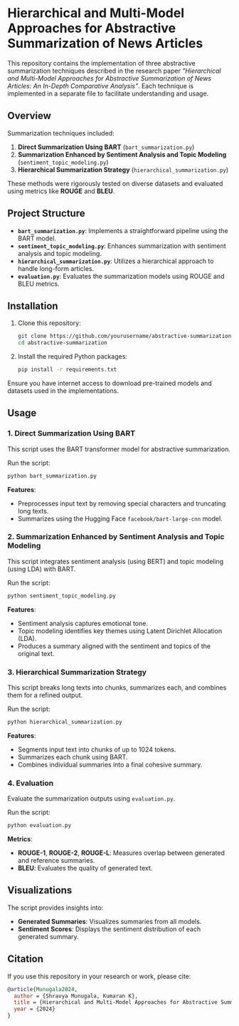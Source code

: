 

# Hierarchical and Multi-Model Approaches for Abstractive Summarization of News Articles

This repository contains the implementation of three abstractive summarization techniques described in the research paper *"Hierarchical and Multi-Model Approaches for Abstractive Summarization of News Articles: An In-Depth Comparative Analysis"*. Each technique is implemented in a separate file to facilitate understanding and usage.

## Overview

Summarization techniques included:
1. **Direct Summarization Using BART** (`bart_summarization.py`)
2. **Summarization Enhanced by Sentiment Analysis and Topic Modeling** (`sentiment_topic_modeling.py`)
3. **Hierarchical Summarization Strategy** (`hierarchical_summarization.py`)

These methods were rigorously tested on diverse datasets and evaluated using metrics like **ROUGE** and **BLEU**.

## Project Structure

- **`bart_summarization.py`**: Implements a straightforward pipeline using the BART model.
- **`sentiment_topic_modeling.py`**: Enhances summarization with sentiment analysis and topic modeling.
- **`hierarchical_summarization.py`**: Utilizes a hierarchical approach to handle long-form articles.
- **`evaluation.py`**: Evaluates the summarization models using ROUGE and BLEU metrics.

## Installation

1. Clone this repository:
   ```bash
   git clone https://github.com/yourusername/abstractive-summarization.git
   cd abstractive-summarization
   ```

2. Install the required Python packages:
   ```bash
   pip install -r requirements.txt
   ```

Ensure you have internet access to download pre-trained models and datasets used in the implementations.

## Usage

### 1. Direct Summarization Using BART

This script uses the BART transformer model for abstractive summarization.

Run the script:
```bash
python bart_summarization.py
```

**Features**:
- Preprocesses input text by removing special characters and truncating long texts.
- Summarizes using the Hugging Face `facebook/bart-large-cnn` model.

### 2. Summarization Enhanced by Sentiment Analysis and Topic Modeling

This script integrates sentiment analysis (using BERT) and topic modeling (using LDA) with BART.

Run the script:
```bash
python sentiment_topic_modeling.py
```

**Features**:
- Sentiment analysis captures emotional tone.
- Topic modeling identifies key themes using Latent Dirichlet Allocation (LDA).
- Produces a summary aligned with the sentiment and topics of the original text.

### 3. Hierarchical Summarization Strategy

This script breaks long texts into chunks, summarizes each, and combines them for a refined output.

Run the script:
```bash
python hierarchical_summarization.py
```

**Features**:
- Segments input text into chunks of up to 1024 tokens.
- Summarizes each chunk using BART.
- Combines individual summaries into a final cohesive summary.

### 4. Evaluation

Evaluate the summarization outputs using `evaluation.py`.

Run the script:
```bash
python evaluation.py
```

**Metrics**:
- **ROUGE-1**, **ROUGE-2**, **ROUGE-L**: Measures overlap between generated and reference summaries.
- **BLEU**: Evaluates the quality of generated text.

## Visualizations

The script provides insights into:
- **Generated Summaries**: Visualizes summaries from all models.
- **Sentiment Scores**: Displays the sentiment distribution of each generated summary.

## Citation

If you use this repository in your research or work, please cite:

```bibtex
@article{Munugala2024,
  author = {Shravya Munugala, Kumaran K},
  title = {Hierarchical and Multi-Model Approaches for Abstractive Summarization of News Articles},
  year = {2024}
}
```
